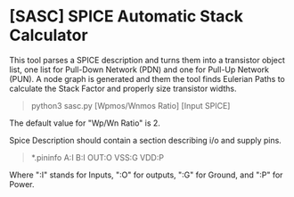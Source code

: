 # [SASC] SPICE Automatic Stack Calculator
This tool parses a SPICE description and turns them into a transistor object list, one list for Pull-Down Network (PDN) and one for Pull-Up Network (PUN). A node graph is generated and them the tool finds Eulerian Paths to calculate the Stack Factor and properly size transistor widths. 

>python3 sasc.py [Wpmos/Wnmos Ratio] [Input SPICE]

The default value for "Wp/Wn Ratio" is 2. 

Spice Description should contain a section describing i/o and supply pins. 

>*.pininfo A:I B:I OUT:O VSS:G VDD:P

Where ":I" stands for Inputs, ":O" for outputs, ":G" for Ground, and ":P" for Power.
